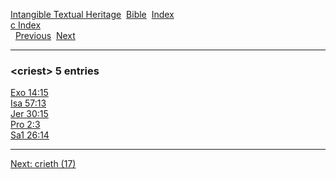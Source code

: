 [Intangible Textual Heritage](../../index)  [Bible](../index) 
[Index](index)   
[c Index](_c_)  
  [Previous](c02703)  [Next](c02705) 

------------------------------------------------------------------------

### &lt;criest&gt; 5 entries

[Exo 14:15](../kjv/exo014.htm#015)  
[Isa 57:13](../kjv/isa057.htm#013)  
[Jer 30:15](../kjv/jer030.htm#015)  
[Pro 2:3](../kjv/pro002.htm#003)  
[Sa1 26:14](../kjv/sa1026.htm#014)  

------------------------------------------------------------------------

[Next: crieth (17)](c02705)
